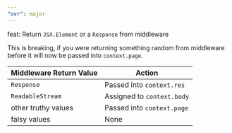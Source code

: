 ```yaml
---
"ovr": major
---
```


feat: Return `JSX.Element` or a `Response` from middleware

This is breaking, if you were returning something random from middleware before it will now be passed into `context.page`.

| Middleware Return Value | Action                     |
| ----------------------- | -------------------------- |
| `Response`              | Passed into `context.res`  |
| `ReadableStream`        | Assigned to `context.body` |
| other truthy values     | Passed into `context.page` |
| falsy values            | None                       |
